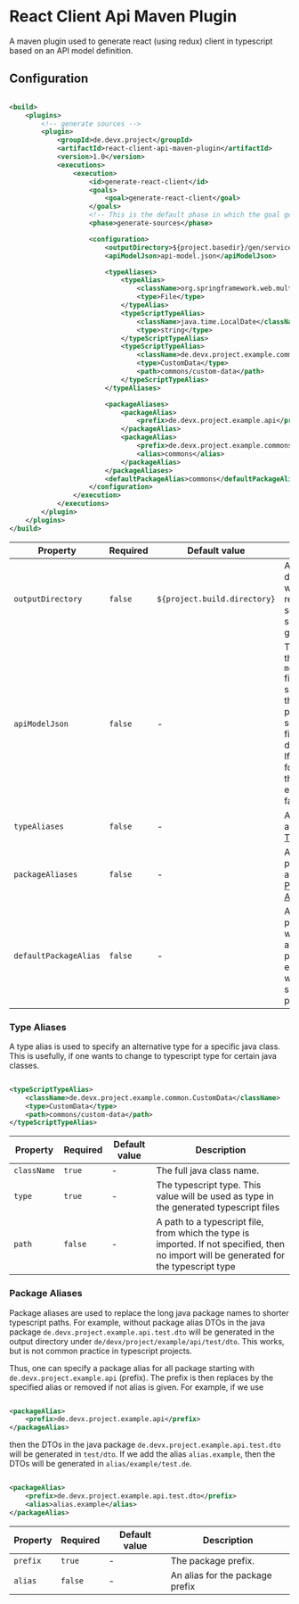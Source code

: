 # React Client Api Maven Plugin

A maven plugin used to generate react (using redux) client in typescript based on an API model definition.

## Configuration

```xml

<build>
    <plugins>
        <!-- generate sources -->
        <plugin>
            <groupId>de.devx.project</groupId>
            <artifactId>react-client-api-maven-plugin</artifactId>
            <version>1.0</version>
            <executions>
                <execution>
                    <id>generate-react-client</id>
                    <goals>
                        <goal>generate-react-client</goal>
                    </goals>
                    <!-- This is the default phase in which the goal generate-react-client is executed -->
                    <phase>generate-sources</phase>

                    <configuration>
                        <outputDirectory>${project.basedir}/gen/service</outputDirectory>
                        <apiModelJson>api-model.json</apiModelJson>

                        <typeAliases>
                            <typeAlias>
                                <className>org.springframework.web.multipart.MultipartFile</className>
                                <type>File</type>
                            </typeAlias>
                            <typeScriptTypeAlias>
                                <className>java.time.LocalDate</className>
                                <type>string</type>
                            </typeScriptTypeAlias>
                            <typeScriptTypeAlias>
                                <className>de.devx.project.example.common.CustomData</className>
                                <type>CustomData</type>
                                <path>commons/custom-data</path>
                            </typeScriptTypeAlias>
                        </typeAliases>

                        <packageAliases>
                            <packageAlias>
                                <prefix>de.devx.project.example.api</prefix>
                            </packageAlias>
                            <packageAlias>
                                <prefix>de.devx.project.example.commons</prefix>
                                <alias>commons</alias>
                            </packageAlias>
                        </packageAliases>
                        <defaultPackageAlias>commons</defaultPackageAlias>
                    </configuration>
                </execution>
            </executions>
        </plugin>
    </plugins>
</build>
```

| Property              | Required | Default value                | Description                                                                                                                                                                   |
|-----------------------|----------|------------------------------|-------------------------------------------------------------------------------------------------------------------------------------------------------------------------------|
| `outputDirectory`     | `false`  | `${project.build.directory}` | A path to a directory, in which the react client sources should be generated                                                                                                  |
| `apiModelJson`        | `false`  | -                            | The path to the `api-model.json` file. If not specified, then the plugin will search for the file in the dependencies. If none is found, then the plugin execution will fail. |
| `typeAliases`         | `false`  | -                            | A list of type aliases (see [Type Aliases](#type-aliases)).                                                                                                                   |
| `packageAliases`      | `false`  | -                            | A list of package aliases (see [Package Aliases](#package-aliases)).                                                                                                          |
| `defaultPackageAlias` | `false`  | -                            | A default package alias, which is applied to all packages except to ones with a specified package alias.                                                                      |

### Type Aliases

A type alias is used to specify an alternative type for a specific java class.
This is usefully, if one wants to change to typescript type for certain java classes.

```xml

<typeScriptTypeAlias>
    <className>de.devx.project.example.common.CustomData</className>
    <type>CustomData</type>
    <path>commons/custom-data</path>
</typeScriptTypeAlias>
```

| Property    | Required | Default value | Description                                                                                                                              |
|-------------|----------|---------------|------------------------------------------------------------------------------------------------------------------------------------------|
| `className` | `true`   | -             | The full java class name.                                                                                                                |
| `type`      | `true`   | -             | The typescript type. This value will be used as type in the generated typescript files                                                   |
| `path`      | `false`  | -             | A path to a typescript file, from which the type is imported. If not specified, then no import will be generated for the typescript type |

### Package Aliases

Package aliases are used to replace the long java package names to shorter typescript paths.
For example, without package alias DTOs in the java package `de.devx.project.example.api.test.dto` will be generated in
the output directory under
`de/devx/project/example/api/test/dto`.
This works, but is not common practice in typescript projects.

Thus, one can specify a package alias for all package starting with `de.devx.project.example.api` (prefix).
The prefix is then replaces by the specified alias or removed if not alias is given. For example, if we use

```xml

<packageAlias>
    <prefix>de.devx.project.example.api</prefix>
</packageAlias>
```

then the DTOs in the java package `de.devx.project.example.api.test.dto` will be generated in `test/dto`.
If we add the alias `alias.example`, then the DTOs will be generated in `alias/example/test.de`.

```xml

<packageAlias>
    <prefix>de.devx.project.example.api.test.dto</prefix>
    <alias>alias.example</alias>
</packageAlias>
```

| Property | Required | Default value | Description                     |
|----------|----------|---------------|---------------------------------|
| `prefix` | `true`   | -             | The package prefix.             |
| `alias`  | `false`  | -             | An alias for the package prefix |
